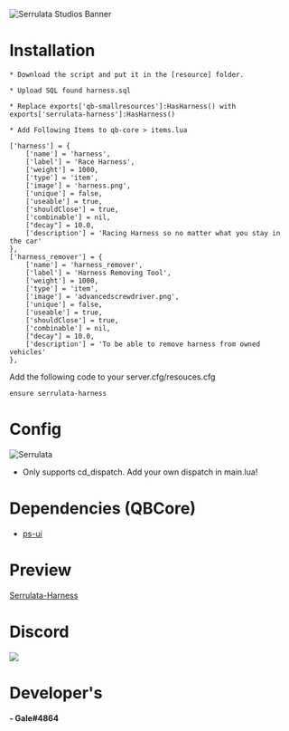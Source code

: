 ![Serrulata Studios Banner](https://i.imgur.com/wG4hycs.gif)

# Installation
```
* Download the script and put it in the [resource] folder.

* Upload SQL found harness.sql

* Replace exports['qb-smallresources']:HasHarness() with exports['serrulata-harness']:HasHarness()

* Add Following Items to qb-core > items.lua
```
    ['harness'] = {
        ['name'] = 'harness',
        ['label'] = 'Race Harness',
        ['weight'] = 1000,
        ['type'] = 'item',
        ['image'] = 'harness.png',
        ['unique'] = false,
        ['useable'] = true,
        ['shouldClose'] = true,
        ['combinable'] = nil,
        ["decay"] = 10.0,
        ['description'] = 'Racing Harness so no matter what you stay in the car'
    },
    ['harness_remover'] = {
        ['name'] = 'harness_remover',
        ['label'] = 'Harness Removing Tool',
        ['weight'] = 1000,
        ['type'] = 'item',
        ['image'] = 'advancedscrewdriver.png',
        ['unique'] = false,
        ['useable'] = true,
        ['shouldClose'] = true,
        ['combinable'] = nil,
        ["decay"] = 10.0,
        ['description'] = 'To be able to remove harness from owned vehicles'
    },
Add the following code to your server.cfg/resouces.cfg
```
ensure serrulata-harness
```

# Config
![Serrulata](https://prnt.sc/ryi5lC_cCr9O)
* Only supports cd_dispatch. Add your own dispatch in main.lua!


# Dependencies (QBCore)
* [ps-ui](https://github.com/project-sloth/ps-ui)

# Preview 
[Serrulata-Harness]() 


# Discord
[![](https://dcbadge.vercel.app/api/server/NerdvuJDX7)](https://discord.gg/NerdvuJDX7)

# Developer's
#### - Gale#4864
